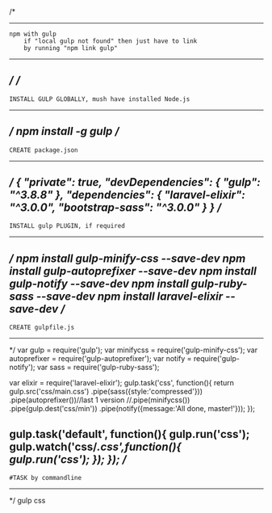 /*
**********************************************
    npm with gulp
		if "local gulp not found" then just have to link
		by running "npm link gulp"
**********************************************
*/
/*
---------------------------------------------
    INSTALL GULP GLOBALLY, mush have installed Node.js
---------------------------------------------
*/
npm install -g gulp
/*
---------------------------------------------
    CREATE package.json
---------------------------------------------
*/
{
  "private": true,
  "devDependencies": {
    "gulp": "^3.8.8"
  },
  "dependencies": {
    "laravel-elixir": "^3.0.0",
    "bootstrap-sass": "^3.0.0"
  }
}
/*
---------------------------------------------
    INSTALL gulp PLUGIN, if required
---------------------------------------------
*/
npm install gulp-minify-css --save-dev
npm install gulp-autoprefixer --save-dev
npm install gulp-notify --save-dev
npm install gulp-ruby-sass --save-dev
npm install laravel-elixir --save-dev
/*
---------------------------------------------
    CREATE gulpfile.js
---------------------------------------------
*/
var gulp = require('gulp');
var minifycss = require('gulp-minify-css');
var autoprefixer = require('gulp-autoprefixer');
var notify = require('gulp-notify');
var sass = require('gulp-ruby-sass');

var elixir = require('laravel-elixir');
gulp.task('css', function(){
    return gulp.src('css/main.css')
		.pipe(sass({style:'compressed'}))
    .pipe(autoprefixer())//last 1 version
    //.pipe(minifycss())
    .pipe(gulp.dest('css/min'))
		.pipe(notify({message:'All done, master!'}));
});

gulp.task('default', function(){
    gulp.run('css');
    gulp.watch('css/*.css',function(){
        gulp.run('css');
    });
});
/*
---------------------------------------------
    #TASK by commandline
---------------------------------------------
*/
gulp css